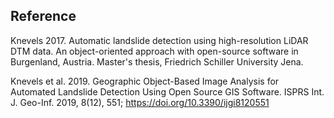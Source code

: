   ## Reference
  
  Knevels 2017. Automatic landslide detection using high-resolution LiDAR DTM data. An object-oriented approach with open-source
  software in Burgenland, Austria. Master's thesis, Friedrich Schiller University Jena.

  Knevels et al. 2019. Geographic Object-Based Image Analysis for Automated Landslide Detection Using Open Source GIS Software. ISPRS
  Int. J. Geo-Inf. 2019, 8(12), 551; https://doi.org/10.3390/ijgi8120551
